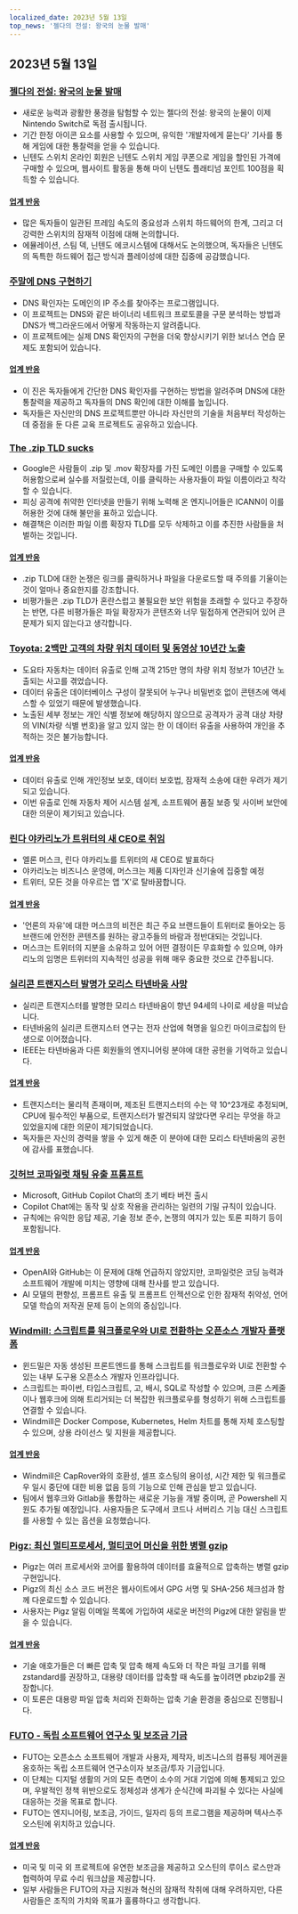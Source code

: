 ```yaml
---
localized_date: 2023년 5월 13일
top_news: '젤다의 전설: 왕국의 눈물 발매'
---
```




## 2023년 5월 13일

### [젤다의 전설: 왕국의 눈물 발매](https://www.zelda.com/tears-of-the-kingdom/)

- 새로운 능력과 광활한 풍경을 탐험할 수 있는 젤다의 전설: 왕국의 눈물이 이제 Nintendo Switch로 독점 출시됩니다.
- 기간 한정 아이콘 요소를 사용할 수 있으며, 유익한 '개발자에게 묻는다' 기사를 통해 게임에 대한 통찰력을 얻을 수 있습니다.
- 닌텐도 스위치 온라인 회원은 닌텐도 스위치 게임 쿠폰으로 게임을 할인된 가격에 구매할 수 있으며, 웹사이트 활동을 통해 마이 닌텐도 플래티넘 포인트 100점을 획득할 수 있습니다.

#### [업계 반응](http://news.ycombinator.com/item?id=35912318)

- 많은 독자들이 일관된 프레임 속도의 중요성과 스위치 하드웨어의 한계, 그리고 더 강력한 스위치의 잠재적 이점에 대해 논의합니다.
- 에뮬레이션, 스팀 덱, 닌텐도 에코시스템에 대해서도 논의했으며, 독자들은 닌텐도의 독특한 하드웨어 접근 방식과 플레이성에 대한 집중에 공감했습니다.

### [주말에 DNS 구현하기](https://implement-dns.wizardzines.com/)

- DNS 확인자는 도메인의 IP 주소를 찾아주는 프로그램입니다.
- 이 프로젝트는 DNS와 같은 바이너리 네트워크 프로토콜을 구문 분석하는 방법과 DNS가 백그라운드에서 어떻게 작동하는지 알려줍니다.
- 이 프로젝트에는 실제 DNS 확인자의 구현을 더욱 향상시키기 위한 보너스 연습 문제도 포함되어 있습니다.

#### [업계 반응](http://news.ycombinator.com/item?id=35916064)

- 이 진은 독자들에게 간단한 DNS 확인자를 구현하는 방법을 알려주며 DNS에 대한 통찰력을 제공하고 독자들의 DNS 확인에 대한 이해를 높입니다.
- 독자들은 자신만의 DNS 프로젝트뿐만 아니라 자신만의 기술을 처음부터 작성하는 데 중점을 둔 다른 교육 프로젝트도 공유하고 있습니다.

### [The .zip TLD sucks](https://financialstatement.zip/)

- Google은 사람들이 .zip 및 .mov 확장자를 가진 도메인 이름을 구매할 수 있도록 허용함으로써 실수를 저질렀는데, 이를 클릭하는 사용자들이 파일 이름이라고 착각할 수 있습니다.
- 피싱 공격에 취약한 인터넷을 만들기 위해 노력해 온 엔지니어들은 ICANN이 이를 허용한 것에 대해 불만을 표하고 있습니다.
- 해결책은 이러한 파일 이름 확장자 TLD를 모두 삭제하고 이를 추진한 사람들을 처벌하는 것입니다.

#### [업계 반응](http://news.ycombinator.com/item?id=35920336)

- .zip TLD에 대한 논쟁은 링크를 클릭하거나 파일을 다운로드할 때 주의를 기울이는 것이 얼마나 중요한지를 강조합니다.
- 비평가들은 .zip TLD가 혼란스럽고 불필요한 보안 위험을 초래할 수 있다고 주장하는 반면, 다른 비평가들은 파일 확장자가 콘텐츠와 너무 밀접하게 연관되어 있어 큰 문제가 되지 않는다고 생각합니다.

### [Toyota: 2백만 고객의 차량 위치 데이터 및 동영상 10년간 노출](https://www.bleepingcomputer.com/news/security/toyota-car-location-data-of-2-million-customers-exposed-for-ten-years/)

- 도요타 자동차는 데이터 유출로 인해 고객 215만 명의 차량 위치 정보가 10년간 노출되는 사고를 겪었습니다.
- 데이터 유출은 데이터베이스 구성이 잘못되어 누구나 비밀번호 없이 콘텐츠에 액세스할 수 있었기 때문에 발생했습니다.
- 노출된 세부 정보는 개인 식별 정보에 해당하지 않으므로 공격자가 공격 대상 차량의 VIN(차량 식별 번호)을 알고 있지 않는 한 이 데이터 유출을 사용하여 개인을 추적하는 것은 불가능합니다.

#### [업계 반응](http://news.ycombinator.com/item?id=35919133)

- 데이터 유출로 인해 개인정보 보호, 데이터 보호법, 잠재적 소송에 대한 우려가 제기되고 있습니다.
- 이번 유출로 인해 자동차 제어 시스템 설계, 소프트웨어 품질 보증 및 사이버 보안에 대한 의문이 제기되고 있습니다.

### [린다 야카리노가 트위터의 새 CEO로 취임](https://twitter.com/elonmusk/status/1657050349608501249)

- 엘론 머스크, 린다 야카리노를 트위터의 새 CEO로 발표하다
- 야카리노는 비즈니스 운영에, 머스크는 제품 디자인과 신기술에 집중할 예정
- 트위터, 모든 것을 아우르는 앱 'X'로 탈바꿈합니다.

#### [업계 반응](http://news.ycombinator.com/item?id=35917912)

- '언론의 자유'에 대한 머스크의 비전은 최근 주요 브랜드들이 트위터로 돌아오는 등 브랜드에 안전한 콘텐츠를 원하는 광고주들의 바람과 정반대되는 것입니다.
- 머스크는 트위터의 지분을 소유하고 있어 어떤 결정이든 무효화할 수 있으며, 야카리노의 임명은 트위터의 지속적인 성공을 위해 매우 중요한 것으로 간주됩니다.

### [실리콘 트랜지스터 발명가 모리스 타넨바움 사망](https://spectrum.ieee.org/in-memoriam-may-2023)

- 실리콘 트랜지스터를 발명한 모리스 타넨바움이 향년 94세의 나이로 세상을 떠났습니다.
- 타넨바움의 실리콘 트랜지스터 연구는 전자 산업에 혁명을 일으킨 마이크로칩의 탄생으로 이어졌습니다.
- IEEE는 타넨바움과 다른 회원들의 엔지니어링 분야에 대한 공헌을 기억하고 있습니다.

#### [업계 반응](http://news.ycombinator.com/item?id=35920261)

- 트랜지스터는 물리적 존재이며, 제조된 트랜지스터의 수는 약 10^23개로 추정되며, CPU에 필수적인 부품으로, 트랜지스터가 발견되지 않았다면 우리는 무엇을 하고 있었을지에 대한 의문이 제기되었습니다.
- 독자들은 자신의 경력을 쌓을 수 있게 해준 이 분야에 대한 모리스 타넨바움의 공헌에 감사를 표했습니다.

### [깃허브 코파일럿 채팅 유출 프롬프트](https://twitter.com/marvinvonhagen/status/1657060506371346432)

- Microsoft, GitHub Copilot Chat의 초기 베타 버전 출시
- Copilot Chat에는 동작 및 상호 작용을 관리하는 일련의 기밀 규칙이 있습니다.
- 규칙에는 유익한 응답 제공, 기술 정보 준수, 논쟁의 여지가 있는 토론 피하기 등이 포함됩니다.

#### [업계 반응](http://news.ycombinator.com/item?id=35921375)

- OpenAI와 GitHub는 이 문제에 대해 언급하지 않았지만, 코파일럿은 코딩 능력과 소프트웨어 개발에 미치는 영향에 대해 찬사를 받고 있습니다.
- AI 모델의 편향성, 프롬프트 유출 및 프롬프트 인젝션으로 인한 잠재적 취약성, 언어 모델 학습의 저작권 문제 등이 논의의 중심입니다.

### [Windmill: 스크립트를 워크플로우와 UI로 전환하는 오픈소스 개발자 플랫폼](https://github.com/windmill-labs/windmill)

- 윈드밀은 자동 생성된 프론트엔드를 통해 스크립트를 워크플로우와 UI로 전환할 수 있는 내부 도구용 오픈소스 개발자 인프라입니다.
- 스크립트는 파이썬, 타입스크립트, 고, 배시, SQL로 작성할 수 있으며, 크론 스케줄이나 웹후크에 의해 트리거되는 더 복잡한 워크플로우를 형성하기 위해 스크립트를 연결할 수 있습니다.
- Windmill은 Docker Compose, Kubernetes, Helm 차트를 통해 자체 호스팅할 수 있으며, 상용 라이선스 및 지원을 제공합니다.

#### [업계 반응](http://news.ycombinator.com/item?id=35920082)

- Windmill은 CapRover와의 호환성, 셀프 호스팅의 용이성, 시간 제한 및 워크플로우 일시 중단에 대한 비용 없음 등의 기능으로 인해 관심을 받고 있습니다.
- 팀에서 웹후크와 Gitlab을 통합하는 새로운 기능을 개발 중이며, 곧 Powershell 지원도 추가될 예정입니다. 사용자들은 도구에서 코드나 서버리스 기능 대신 스크립트를 사용할 수 있는 옵션을 요청했습니다.

### [Pigz: 최신 멀티프로세서, 멀티코어 머신을 위한 병렬 gzip](https://zlib.net/pigz/)

- Pigz는 여러 프로세서와 코어를 활용하여 데이터를 효율적으로 압축하는 병렬 gzip 구현입니다.
- Pigz의 최신 소스 코드 버전은 웹사이트에서 GPG 서명 및 SHA-256 체크섬과 함께 다운로드할 수 있습니다.
- 사용자는 Pigz 알림 이메일 목록에 가입하여 새로운 버전의 Pigz에 대한 알림을 받을 수 있습니다.

#### [업계 반응](http://news.ycombinator.com/item?id=35914447)

- 기술 애호가들은 더 빠른 압축 및 압축 해제 속도와 더 작은 파일 크기를 위해 zstandard를 권장하고, 대용량 데이터를 압축할 때 속도를 높이려면 pbzip2를 권장합니다.
- 이 토론은 대용량 파일 압축 처리와 진화하는 압축 기술 환경을 중심으로 진행됩니다.

### [FUTO - 독립 소프트웨어 연구소 및 보조금 기금](https://futo.org/)

- FUTO는 오픈소스 소프트웨어 개발과 사용자, 제작자, 비즈니스의 컴퓨팅 제어권을 옹호하는 독립 소프트웨어 연구소이자 보조금/투자 기금입니다.
- 이 단체는 디지털 생활의 거의 모든 측면이 소수의 거대 기업에 의해 통제되고 있으며, 우발적인 정책 위반으로도 정체성과 생계가 순식간에 파괴될 수 있다는 사실에 대응하는 것을 목표로 합니다.
- FUTO는 엔지니어링, 보조금, 가이드, 일자리 등의 프로그램을 제공하며 텍사스주 오스틴에 위치하고 있습니다.

#### [업계 반응](http://news.ycombinator.com/item?id=35911406)

- 미국 및 미국 외 프로젝트에 유연한 보조금을 제공하고 오스틴의 루이스 로스만과 협력하여 무료 수리 워크샵을 제공합니다.
- 일부 사람들은 FUTO의 자금 지원과 혁신의 잠재적 착취에 대해 우려하지만, 다른 사람들은 조직의 가치와 목표가 훌륭하다고 생각합니다.

</Steps>
